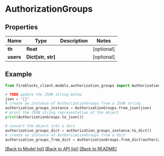 # AuthorizationGroups


## Properties

Name | Type | Description | Notes
------------ | ------------- | ------------- | -------------
**th** | **float** |  | [optional] 
**users** | **Dict[str, str]** |  | [optional] 

## Example

```python
from fireblocks_client.models.authorization_groups import AuthorizationGroups

# TODO update the JSON string below
json = "{}"
# create an instance of AuthorizationGroups from a JSON string
authorization_groups_instance = AuthorizationGroups.from_json(json)
# print the JSON string representation of the object
print(AuthorizationGroups.to_json())

# convert the object into a dict
authorization_groups_dict = authorization_groups_instance.to_dict()
# create an instance of AuthorizationGroups from a dict
authorization_groups_from_dict = AuthorizationGroups.from_dict(authorization_groups_dict)
```
[[Back to Model list]](../README.md#documentation-for-models) [[Back to API list]](../README.md#documentation-for-api-endpoints) [[Back to README]](../README.md)


